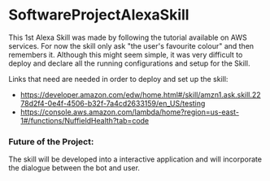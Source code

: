 # SoftwareProjectAlexaSkill


This 1st Alexa Skill was made by following the tutorial available on AWS services. 
For now the skill only ask "the user's favourite colour" and then remembers it.
Although this might seem simple, it was very difficult to deploy and declare all the running configurations and setup for the Skill.

Links that need are needed in order to deploy and set up the skill:
- https://developer.amazon.com/edw/home.html#/skill/amzn1.ask.skill.2278d2f4-0e4f-4506-b32f-7a4cd2633159/en_US/testing
- https://console.aws.amazon.com/lambda/home?region=us-east-1#/functions/NuffieldHealth?tab=code


### Future of the Project:

The skill will be developed into a interactive application and will incorporate the dialogue between the bot and user.